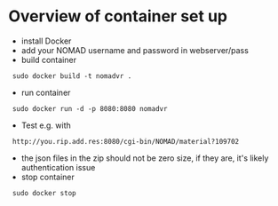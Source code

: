 # Overview of container set up

* install Docker 
* add your NOMAD username and password in webserver/pass 
* build container 
```
 sudo docker build -t nomadvr . 
```
* run container 
```
 sudo docker run -d -p 8080:8080 nomadvr 
```
* Test e.g. with 
```
 http://you.rip.add.res:8080/cgi-bin/NOMAD/material?109702 
```
* the json files in the zip should not be zero size, if they are, it's likely authentication issue
* stop container
```
 sudo docker stop 
```
